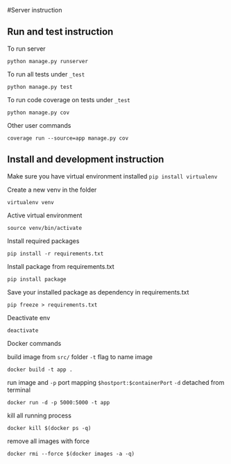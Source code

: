 #Server instruction

## Run and test instruction
To run server
```
python manage.py runserver
```

To run all tests under `_test`
```
python manage.py test
```

To run code coverage on tests under `_test`
```
python manage.py cov
```

Other user commands
```
coverage run --source=app manage.py cov
```

## Install and development instruction

Make sure you have virtual environment installed
`pip install virtualenv`

Create a new venv in the folder
```
virtualenv venv
```

Active virtual environment
```
source venv/bin/activate
```

Install required packages
```
pip install -r requirements.txt
```

Install package from requirements.txt
```
pip install package
```

Save your installed package as dependency in requirements.txt
```
pip freeze > requirements.txt
```

Deactivate env
```
deactivate
```

Docker commands

build image from `src/` folder `-t` flag to name image
```
docker build -t app .
```

run image and `-p` port mapping `$hostport:$containerPort` `-d` detached from terminal
```
docker run -d -p 5000:5000 -t app
```

kill all running process
```
docker kill $(docker ps -q)
```

remove all images with force
```
docker rmi --force $(docker images -a -q)
```
